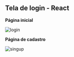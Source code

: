 ## Tela de login - React

**Página inicial**

![login](https://user-images.githubusercontent.com/50220412/179364940-e585e291-790b-4083-9a53-e4ddf79296c1.png)

**Página de cadastro**

![singup](https://user-images.githubusercontent.com/50220412/179364954-0a83e785-49c9-4700-a608-7f5bed26557b.png)
